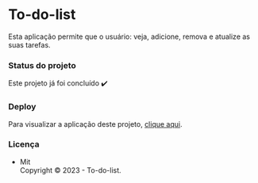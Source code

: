 # To-do-list

Esta aplicação permite que o usuário: veja, adicione, remova e atualize as suas tarefas. 

### Status do projeto

Este projeto já foi concluído :heavy_check_mark:

### Deploy

Para visualizar a aplicação deste projeto,  <a href="https://artleao.github.io/to-do-list/" target="_blank">clique aqui</a>.

### Licença

- Mit <br>
Copyright ©️ 2023 - To-do-list.
